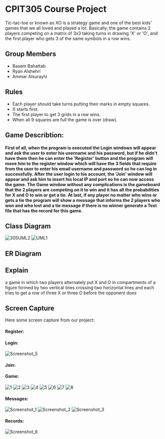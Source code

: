 # CPIT305 Course Project
Tic-tac-toe or known as XO is a strategy game and one of the best kids' games that we all loved and played a lot. Basically, the game contains 2 players competing on a matrix of 3x3 taking turns in drawing 'X' or 'O', and the first player who gets 3 of the same symbols in a row wins.

## Group Members

- Basem Bahattab
- Ryan Alshehri
- Ammar Alsurayhi

## Rules

- Each player should take turns putting their marks in empty squares. 
- X starts first.
- The first player to get 3 grids in a row wins.
- When all 9 squares are full the game is over (draw).

## Game Describtion:
#### First of all, when the program is executed the Login windows will appear and ask the user to enter his username and his password, but if he didn't have them then he can enter the 'Register' button and the program will move him to the register window which will have the 3 fields that require from the user to enter his email username and password so he can log in successfully. After the user login to his account, the 'Join' window will appear and ask him to insert his local IP and port so he can now access the game. The Game window without any complications is the gameboard that the 2 players are competing on it to win and it has all the probabilities for X and O to win or get a tie. At last, if any player no matter who wins or gets a tie the program will show a message that informs the 2 players who won and who lost and a tie message if there is no winner generate a Text file that has the record for this game.


## Class Diagram

![305UML2](https://user-images.githubusercontent.com/86387097/202040446-56ab3916-d525-4bf7-996d-5258de5a524f.png)
![UML1](https://user-images.githubusercontent.com/86387097/202037988-46acb663-7bd7-445d-9be2-35a14bbfc14c.png)

## ER Diagram


## Explain

a game in which two players alternately put X and O in compartments of a figure formed by two vertical lines crossing two horizontal lines and each tries to get a row of three X or three O before the opponent does


## Screen Capture
Here some screen capture from our project:
#### Register:

#### Login:
![Screenshot_5](https://user-images.githubusercontent.com/86899249/202188813-38b88e7c-7285-4ded-a8d9-5fd6560bd2b3.png)

#### Join:

#### Game:
![1](https://user-images.githubusercontent.com/86387097/202054203-1fa9d5a3-5069-46a4-91d2-754a8ea50543.png)
![2](https://user-images.githubusercontent.com/86387097/202054209-5d6ad001-0d33-4231-b3bd-1f746fc35947.png)
![3](https://user-images.githubusercontent.com/86387097/202054212-df58a7b2-8f09-44db-a959-48c49a6de8d9.png)
![4](https://user-images.githubusercontent.com/86387097/202054215-f0129541-bd86-44e2-9a2b-9f45a9e5dfe8.png)
![5](https://user-images.githubusercontent.com/86387097/202054217-ac53df20-aef2-412e-b758-f24bdd6f4eb9.png)
![6](https://user-images.githubusercontent.com/86387097/202054219-af381169-f7c2-4122-8b58-78a374807008.png)
![7](https://user-images.githubusercontent.com/86387097/202054221-7d3046db-266c-4061-a064-296c2a6471a2.png)
![8](https://user-images.githubusercontent.com/86387097/202054223-f4e4d891-aa14-43cf-aa5d-7f776b887539.png)

#### Messages:
![Screenshot_1](https://user-images.githubusercontent.com/86899249/202186969-4f72902e-4483-4778-9c44-3046cf4a3bac.png)
![Screenshot_2](https://user-images.githubusercontent.com/86899249/202186975-d181745d-e2f6-4946-870f-9c87b2bd9722.png)
![Screenshot_3](https://user-images.githubusercontent.com/86899249/202186980-55049d7f-dc15-41c8-a005-197bf93ce9df.png)

#### Records:
![Screenshot_6](https://user-images.githubusercontent.com/86899249/202194868-63f003fc-dd81-42cb-a383-03387f603c77.png)



